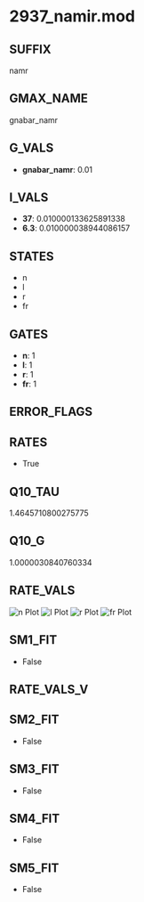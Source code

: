 # 2937_namir.mod

## SUFFIX

namr

## GMAX_NAME

gnabar_namr

## G_VALS

- **gnabar_namr**: 0.01

## I_VALS

- **37**: 0.010000133625891338
- **6.3**: 0.010000038944086157

## STATES

- n
- l
- r
- fr

## GATES

- **n**: 1
- **l**: 1
- **r**: 1
- **fr**: 1

## ERROR_FLAGS


## RATES

- True

## Q10_TAU

1.4645710800275775

## Q10_G

1.0000030840760334

## RATE_VALS

![n Plot](/Users/pbozelos/Dropbox/icg-Chai-Panos/supermodels/output_markdown_files/Na/2937_namir.mod/images/n.png)
![l Plot](/Users/pbozelos/Dropbox/icg-Chai-Panos/supermodels/output_markdown_files/Na/2937_namir.mod/images/l.png)
![r Plot](/Users/pbozelos/Dropbox/icg-Chai-Panos/supermodels/output_markdown_files/Na/2937_namir.mod/images/r.png)
![fr Plot](/Users/pbozelos/Dropbox/icg-Chai-Panos/supermodels/output_markdown_files/Na/2937_namir.mod/images/fr.png)

## SM1_FIT

- False

## RATE_VALS_V

## SM2_FIT

- False

## SM3_FIT

- False

## SM4_FIT

- False

## SM5_FIT

- False

